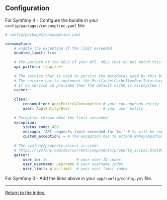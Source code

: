 ## Configuration

For Symfony 4 - Configure the bundle in your `config/packages/consumption.yaml` file:

```yaml
# config/packages/consumption.yaml

consumption:
    # enable the exception if the limit exceeded
    enabled_limit: true
  
    # the pattern of the URLs of your API. URLs that do not match this pattern will not have statistics.
    api_pattern: ~/api/.+~
    
    # The service that is used to persist the metadatas used by this bundle.
    # The service has to implement the Psr\Cache\CacheItemPoolInterface interface.
    # If no service id provided then the default cache is Filesystem (location: %kernel.cache_dir%/nahoy_consumption).
    cache: ~
    
    class:
        consumption: App\Entity\Consumption # your consumption entity
        user: App\Entity\User               # your user entity 
    
    # Exception thrown when the limit exceeded
    exception:
        status_code: 429
        message: 'API requests limit exceeded for %s.' # %s will be replace with client IP address
        custom_exception: ~ # The exception has to extend Nahoy\ApiPlatform\ConsumptionBundle\Exception\RateLimitExceededException
  
    # The symfony/property-access is used:
    # https://symfony.com/doc/current/components/property_access.html#usage
    getter:
        user_id: id             # your user ID index
        user_username: username # your username index
        user_limit: plan.limit  # your user limit index
```

For Symfony 3 - Add the lines above in your `app/config/config.yml` file.

---

[Return to the index.](../../README.md)
